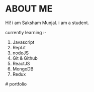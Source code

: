 # ABOUT ME

Hi! i am Saksham Munjal.
i am a student.

currently learning :-

1. Javascript
1. Repl.it
1. nodeJS
1. Git & Github
1. ReactJS
1. MongoDB
1. Redux


#   p o r t f o l i o  
 